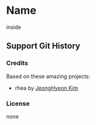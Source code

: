 # Name

inside

## Support Git History

### Credits

Based on these amazing projects:

* rhea by [JeongHyeon Kim](https://github.com/rhea-so)

### License

none
